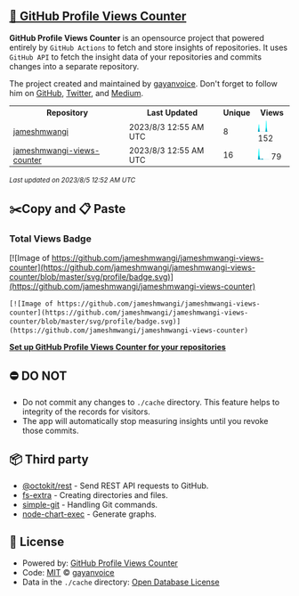 ## [🚀 GitHub Profile Views Counter](https://github.com/gayanvoice/github-profile-views-counter)
**GitHub Profile Views Counter** is an opensource project that powered entirely by  `GitHub Actions` to fetch and store insights of repositories.
It uses `GitHub API` to fetch the insight data of your repositories and commits changes into a separate repository.

The project created and maintained by [gayanvoice](https://github.com/gayanvoice). Don't forget to follow him on [GitHub](https://github.com/gayanvoice), [Twitter](https://twitter.com/gayanvoice), and [Medium](https://gayanvoice.medium.com/).

<table>
	<tr>
		<th>
			Repository
		</th>
		<th>
			Last Updated
		</th>
		<th>
			Unique
		</th>
		<th>
			Views
		</th>
	</tr>
	<tr>
		<td>
			<a href="https://github.com/jameshmwangi/jameshmwangi-views-counter/tree/master/readme/418817437/year.md">
				jameshmwangi
			</a>
		</td>
		<td>
			2023/8/3 12:55 AM UTC
		</td>
		<td>
			8
		</td>
		<td>
			<img alt="Response time graph" src="https://github.com/jameshmwangi/jameshmwangi-views-counter/raw/master/graph/418817437/small/year.png" height="20"> 152
		</td>
	</tr>
	<tr>
		<td>
			<a href="https://github.com/jameshmwangi/jameshmwangi-views-counter/tree/master/readme/418835839/year.md">
				jameshmwangi-views-counter
			</a>
		</td>
		<td>
			2023/8/3 12:55 AM UTC
		</td>
		<td>
			16
		</td>
		<td>
			<img alt="Response time graph" src="https://github.com/jameshmwangi/jameshmwangi-views-counter/raw/master/graph/418835839/small/year.png" height="20"> 79
		</td>
	</tr>
</table>

<small><i>Last updated on 2023/8/5 12:52 AM UTC</i></small>

## ✂️Copy and 📋 Paste
### Total Views Badge
[![Image of https://github.com/jameshmwangi/jameshmwangi-views-counter](https://github.com/jameshmwangi/jameshmwangi-views-counter/blob/master/svg/profile/badge.svg)](https://github.com/jameshmwangi/jameshmwangi-views-counter)

```readme
[![Image of https://github.com/jameshmwangi/jameshmwangi-views-counter](https://github.com/jameshmwangi/jameshmwangi-views-counter/blob/master/svg/profile/badge.svg)](https://github.com/jameshmwangi/jameshmwangi-views-counter)
```
[**Set up GitHub Profile Views Counter for your repositories**](https://github.com/gayanvoice/github-profile-views-counter)
## ⛔ DO NOT
- Do not commit any changes to `./cache` directory. This feature helps to integrity of the records for visitors.
- The app will automatically stop measuring insights until you revoke those commits.
## 📦 Third party

- [@octokit/rest](https://www.npmjs.com/package/@octokit/rest) - Send REST API requests to GitHub.
- [fs-extra](https://www.npmjs.com/package/fs-extra) - Creating directories and files.
- [simple-git](https://www.npmjs.com/package/simple-git) - Handling Git commands.
- [node-chart-exec](https://www.npmjs.com/package/node-chart-exec) - Generate graphs.
## 📄 License
- Powered by: [GitHub Profile Views Counter](https://github.com/gayanvoice/github-profile-views-counter)
- Code: [MIT](./LICENSE) © [gayanvoice](https://github.com/gayanvoice)
- Data in the `./cache` directory: [Open Database License](https://opendatacommons.org/licenses/odbl/1-0/)